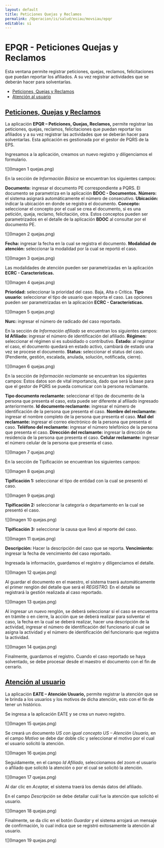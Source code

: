 ```yaml
---
layout: default
title: Peticiones Quejas y Reclamos
permalink: /Operacion/is/salud/esiau/movsiau/epqr
editable: si
---
```


# EPQR - Peticiones Quejas y Reclamos

Esta ventana permite registrar peticiones, quejas, reclamos, felicitaciones que puedan reportar los afiliados. A su vez registrar actividades que se deberán hacer para solventarlas.


- [Peticiones, Quejas y Reclamos](http://docs.oasiscom.com/Operacion/is/salud/esiau/movsiau/epqr#peticiones-quejas-y-reclamos)
- [Atención al usuario](http://docs.oasiscom.com/Operacion/is/salud/esiau/movsiau/epqr#atención-al-usuario)

## [Peticiones, Quejas y Reclamos](http://docs.oasiscom.com/Operacion/is/salud/esiau/movsiau/epqr#peticiones-quejas-y-reclamos)

La aplicación **EPQR – Peticiones, Quejas, Reclamos,** permite registrar las peticiones, quejas, reclamos, felicitaciones que puedan reportar los afiliados y a su vez registrar las actividades que se deberán hacer para solventarlas. Esta aplicación es gestionada por el gestor de PQRS de la EPS.

Ingresamos a la aplicación, creamos un nuevo registro y diligenciamos el formulario.

![](Imagen 1 quejas.png)

En la sección de *Información Básica* se encuentran los siguientes campos:

**Documento:** ingresar el documento PE correspondiente a PQRS. El documento se parametriza en la aplicación **BDOC - Documentos.**
**Número:** el sistema asignará automáticamente el número de consecutivo.
**Ubicación:** indicar la ubicación en donde se registra el documento.
**Concepto:** seleccionar el concepto por el cual se crea el documento, si es una petición, queja, reclamo, felicitación, otra. Estos conceptos pueden ser parametrizados en el detalle de la aplicación **BDOC** al consultar por el documento PE.

![](Imagen 2 quejas.png)

**Fecha:** ingresar la fecha en la cual se registra el documento.
**Modalidad de atención:** seleccionar la modalidad por la cual se reportó el caso.

![](Imagen 3 quejas.png)

Las modalidades de atención pueden ser parametrizadas en la aplicación **ECRC - Características.**

![](Imagen 4 quejas.png)

**Prioridad:** seleccionar la prioridad del caso. Baja, Alta o Crítica.
**Tipo usuario:** seleccionar el tipo de usuario que reporta el caso. Las opciones pueden ser parametrizadas en la aplicación **ECRC - Características.**

![](Imagen 5 quejas.png)

**Nurc:** ingresar el número de radicado del caso reportado.

En la sección de *Información afiliado* se encuentran los siguientes campos:
**Id Afiliado:** ingresar el número de identificación del afiliado.
**Régimen:** seleccionar el régimen si es subsidiado o contributivo.
**Estado:** al registrar el caso, el documento quedará en estado activo, cambiará de estado una vez se procese el documento.
**Status:** seleccionar el status del caso. (Pendiente, gestión, escalada, anulada, solución, notificada, cierre).

![](Imagen 6 quejas.png)

En la sección de *Información reclamante* se encuentran los siguientes campos:
Estos datos son de vital importancia, dado que será la base para que el gestor de PQRS se pueda comunicar con la persona reclamante.

**Tipo documento reclamante:** seleccionar el tipo de documento de la persona que presenta el caso, esta puede ser diferente al afiliado ingresado anteriormente.
**Id documento reclamante:** ingresar el número de identificación de la persona que presenta el caso.
**Nombre del reclamante:** ingresar el nombre completo de la persona que presenta el caso.
**Mail del reclamante:** ingresar el correo electrónico de la persona que presenta el caso.
**Teléfono del reclamante:** ingresar el número telefónico de la persona que presenta el caso.
**Dirección del reclamante:** ingresar la dirección de residencia de la persona que presenta el caso.
**Celular reclamante:** ingresar el número celular de la persona que presenta el caso.

![](Imagen 7 quejas.png)

En la sección de Tipificación se encuentran los siguientes campos:

![](Imagen 8 quejas.png)

**Tipificación 1:** seleccionar el tipo de entidad con la cual se presentó el caso.

![](Imagen 9 quejas.png)

**Tipificación 2:** seleccionar la categoría o departamento en la cual se presentó el caso.

![](Imagen 10 quejas.png)

**Tipificación 3:** seleccionar la causa que llevó al reporte del caso.

![](Imagen 11 quejas.png)

**Descripción:** Hacer la descripción del caso que se reporta.
**Vencimiento:** ingresar la fecha de vencimiento del caso reportado.

Ingresada la información, guardamos el registro y diligenciamos el detalle.

![](Imagen 12 quejas.png)

Al guardar el documento en el maestro, el sistema traerá automáticamente el primer renglón del detalle que será el *REGISTRO.* En el detalle se registrará la gestión realizada al caso reportado.

![](Imagen 13 quejas.png)

Al ingresar un nuevo renglón, se deberá seleccionar si el caso se encuentra en trámite o en cierre, la acción que se deberá realizar para solventar el caso, la fecha en la cual se deberá realizar, hacer una descripción de la actividad, ingresar el número de identificación del funcionario al cual se asigna la actividad y el número de identificación del funcionario que registra la actividad.

![](Imagen 14 quejas.png)

Finalmente, guardamos el registro. Cuando el caso reportado se haya solventado, se debe procesar desde el maestro el documento con el fin de cerrarlo.

## [Atención al usuario](http://docs.oasiscom.com/Operacion/is/salud/esiau/movsiau/epqr#atención-al-usuario)

La aplicación **EATE – Atención Usuario,** permite registrar la atención que se le brinda a los usuarios y los motivos de dicha atención, esto con el fin de tener un histórico.

Se ingresa a la aplicación EATE y se crea un nuevo registro.

![](Imagen 15 quejas.png)

Se creará un documento *US con igual concepto US – Atención Usuario,* en el campo *Motivo* se debe dar doble clic y seleccionar el motivo por el cual el usuario solicitó la atención.

![](Imagen 16 quejas.png)

Seguidamente, en el campo *Id Afiliado,* seleccionamos del zoom el usuario o afiliado que solicitó la atención o por el cual se solicitó la atención.

![](Imagen 17 quejas.png)

Al dar clic en *Aceptar,* el sistema traerá los demás datos del afiliado.

En el campo *Descripción* se debe detallar cuál fue la atención que solicitó el usuario.

![](Imagen 18 quejas.png)

Finalmente, se da clic en el botón *Guardar* y el sistema arrojará un mensaje de confirmación, lo cual indica que se registró exitosamente la atención al usuario.

![](Imagen 19 quejas.png)
